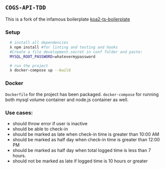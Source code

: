 ## `COGS-API-TDD`
This is a fork of the infamous boilerplate [koa2-ts-boilerplate](https://github.com/aitchkhan/koa2-ts-quickstart)
### Setup 

```bash
  # install all dependencies
  λ npm install #for linting and testing and hooks
  #Create a file development.secret in conf folder and paste:
  MYSQL_ROOT_PASSWORD=whatevermypassword

  # run the project
  λ docker-compose up --build
```
### Docker

`Dockerfile` for the project has been packaged.
`docker-compose` for running both mysql volume container and node.js container as well.



### Use cases:
- should throw error if user is inactive
- should be able to check-in
- should be marked as late when check-in time is greater than 10:00 AM
- should be marked as half day when check-in time is greater than 12:00 PM
- should be marked as half day when total logged time is less than 7 hours.
- should not be marked as late if logged time is 10 hours or greater